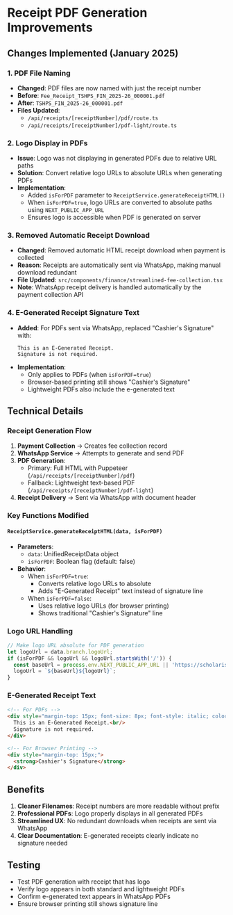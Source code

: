 # Receipt PDF Generation Improvements

## Changes Implemented (January 2025)

### 1. PDF File Naming
- **Changed**: PDF files are now named with just the receipt number
- **Before**: `Fee_Receipt_TSHPS_FIN_2025-26_000001.pdf`
- **After**: `TSHPS_FIN_2025-26_000001.pdf`
- **Files Updated**:
  - `/api/receipts/[receiptNumber]/pdf/route.ts`
  - `/api/receipts/[receiptNumber]/pdf-light/route.ts`

### 2. Logo Display in PDFs
- **Issue**: Logo was not displaying in generated PDFs due to relative URL paths
- **Solution**: Convert relative logo URLs to absolute URLs when generating PDFs
- **Implementation**:
  - Added `isForPDF` parameter to `ReceiptService.generateReceiptHTML()`
  - When `isForPDF=true`, logo URLs are converted to absolute paths using `NEXT_PUBLIC_APP_URL`
  - Ensures logo is accessible when PDF is generated on server

### 3. Removed Automatic Receipt Download
- **Changed**: Removed automatic HTML receipt download when payment is collected
- **Reason**: Receipts are automatically sent via WhatsApp, making manual download redundant
- **File Updated**: `src/components/finance/streamlined-fee-collection.tsx`
- **Note**: WhatsApp receipt delivery is handled automatically by the payment collection API

### 4. E-Generated Receipt Signature Text
- **Added**: For PDFs sent via WhatsApp, replaced "Cashier's Signature" with:
  ```
  This is an E-Generated Receipt.
  Signature is not required.
  ```
- **Implementation**:
  - Only applies to PDFs (when `isForPDF=true`)
  - Browser-based printing still shows "Cashier's Signature"
  - Lightweight PDFs also include the e-generated text

## Technical Details

### Receipt Generation Flow
1. **Payment Collection** → Creates fee collection record
2. **WhatsApp Service** → Attempts to generate and send PDF
3. **PDF Generation**:
   - Primary: Full HTML with Puppeteer (`/api/receipts/[receiptNumber]/pdf`)
   - Fallback: Lightweight text-based PDF (`/api/receipts/[receiptNumber]/pdf-light`)
4. **Receipt Delivery** → Sent via WhatsApp with document header

### Key Functions Modified

#### `ReceiptService.generateReceiptHTML(data, isForPDF)`
- **Parameters**:
  - `data`: UnifiedReceiptData object
  - `isForPDF`: Boolean flag (default: false)
- **Behavior**:
  - When `isForPDF=true`:
    - Converts relative logo URLs to absolute
    - Adds "E-Generated Receipt" text instead of signature line
  - When `isForPDF=false`:
    - Uses relative logo URLs (for browser printing)
    - Shows traditional "Cashier's Signature" line

### Logo URL Handling
```typescript
// Make logo URL absolute for PDF generation
let logoUrl = data.branch.logoUrl;
if (isForPDF && logoUrl && logoUrl.startsWith('/')) {
  const baseUrl = process.env.NEXT_PUBLIC_APP_URL || 'https://scholarise.vercel.app';
  logoUrl = `${baseUrl}${logoUrl}`;
}
```

### E-Generated Receipt Text
```html
<!-- For PDFs -->
<div style="margin-top: 15px; font-size: 8px; font-style: italic; color: #666;">
  This is an E-Generated Receipt.<br/>
  Signature is not required.
</div>

<!-- For Browser Printing -->
<div style="margin-top: 15px;">
  <strong>Cashier's Signature</strong>
</div>
```

## Benefits
1. **Cleaner Filenames**: Receipt numbers are more readable without prefix
2. **Professional PDFs**: Logo properly displays in all generated PDFs
3. **Streamlined UX**: No redundant downloads when receipts are sent via WhatsApp
4. **Clear Documentation**: E-generated receipts clearly indicate no signature needed

## Testing
- Test PDF generation with receipt that has logo
- Verify logo appears in both standard and lightweight PDFs
- Confirm e-generated text appears in WhatsApp PDFs
- Ensure browser printing still shows signature line

